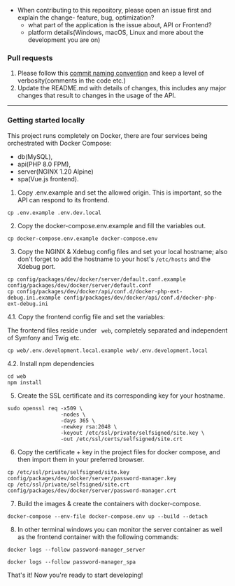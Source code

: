 - When contributing to this repository, please open an issue first and explain the change- feature, bug, optimization?
    - what part of the application is the issue about, API or Frontend?
    - platform details(Windows, macOS, Linux and more about the development you are on)

### Pull requests

1. Please follow this [commit naming convention](https://www.conventionalcommits.org/en/v1.0.0/)
   and keep a level of verbosity(comments in the code etc.)
2. Update the README.md with details of changes, this includes any major changes that
   result to changes in the usage of the API.

---

### Getting started locally

This project runs completely on Docker, there are four services being orchestrated with Docker Compose:
- db(MySQL),
- api(PHP 8.0 FPM),
- server(NGINX 1.20 Alpine)
- spa(Vue.js frontend).

1. Copy .env.example and set the allowed origin. This is important, so the API can respond to its frontend.

```shell
cp .env.example .env.dev.local
```

2. Copy the docker-compose.env.example and fill the variables out.

```shell
cp docker-compose.env.example docker-compose.env
```

3. Copy the NGINX & Xdebug config files and set your local hostname; also don't forget to add the hostname to your host's ```/etc/hosts``` and the Xdebug port.

```shell
cp config/packages/dev/docker/server/default.conf.example config/packages/dev/docker/server/default.conf
cp config/packages/dev/docker/api/conf.d/docker-php-ext-debug.ini.example config/packages/dev/docker/api/conf.d/docker-php-ext-debug.ini
```

4.1. Copy the frontend config file and set the variables:

The frontend files reside under ``` web```, completely separated and independent of Symfony and Twig etc.

```shell
cp web/.env.development.local.example web/.env.development.local
```

4.2. Install npm dependencies

```shell
cd web
npm install
```

5. Create the SSL certificate and its corresponding key for your hostname.

```shell
sudo openssl req -x509 \
                 -nodes \
                 -days 365 \
                 -newkey rsa:2048 \
                 -keyout /etc/ssl/private/selfsigned/site.key \
                 -out /etc/ssl/certs/selfsigned/site.crt
```

6. Copy the certificate + key in the project files for docker compose, 
and then import them in your preferred browser.

```shell
cp /etc/ssl/private/selfsigned/site.key config/packages/dev/docker/server/password-manager.key
cp /etc/ssl/private/selfsigned/site.crt config/packages/dev/docker/server/password-manager.crt
```

7. Build the images & create the containers with docker-compose.

```shell
docker-compose --env-file docker-compose.env up --build --detach
```

8. In other terminal windows you can monitor the server container as well as the frontend container with the following commands:

```shell
docker logs --follow password-manager_server
```

```shell
docker logs --follow password-manager_spa
```

That's it! Now you're ready to start developing!

